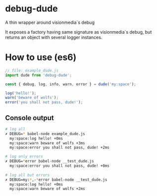 # debug-dude
A thin wrapper around visionmedia`s debug

It exposes a factory having same signature as visionmedia`s debug, but returns an object with several logger instances.

# How to use (es6)

```js
// file: example_dude.js
import dude from 'debug-dude';

const { debug, log, info, warn, error } = dude('my:space');

log('hello!');
warn('beware of wolfs');
error('you shall not pass, dude!');
```

## Console output

```zsh
# log all
✗ DEBUG=* babel-node example_dude.js
  my:space:log hello! +0ms
  my:space:warn beware of wolfs +3ms
  my:space:error you shall not pass, dude! +2ms

# log only errors
✗ DEBUG=*error babel-node __test_dude.js
  my:space:error you shall not pass, dude! +0ms
  
# log all but errors  
✗ DEBUG=my:*,-*error babel-node __test_dude.js
  my:space:log hello! +0ms
  my:space:warn beware of wolfs +2ms
```
